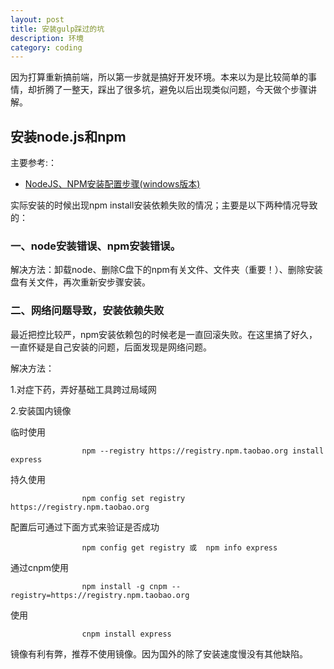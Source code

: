 ```yaml
---
layout: post
title: 安装gulp踩过的坑
description: 环境
category: coding
---
```

因为打算重新搞前端，所以第一步就是搞好开发环境。本来以为是比较简单的事情，却折腾了一整天，踩出了很多坑，避免以后出现类似问题，今天做个步骤讲解。

## 安装node.js和npm

主要参考:：

- [NodeJS、NPM安装配置步骤(windows版本)][0]

实际安装的时候出现npm install安装依赖失败的情况；主要是以下两种情况导致的：

### 一、node安装错误、npm安装错误。

解决方法：卸载node、删除C盘下的npm有关文件、文件夹（重要！）、删除安装盘有关文件，再次重新安步骤安装。

### 二、网络问题导致，安装依赖失败

最近把控比较严，npm安装依赖包的时候老是一直回滚失败。在这里搞了好久，一直怀疑是自己安装的问题，后面发现是网络问题。

解决方法：

1.对症下药，弄好基础工具跨过局域网

2.安装国内镜像

临时使用

                    npm --registry https://registry.npm.taobao.org install express

持久使用

                    npm config set registry https://registry.npm.taobao.org

配置后可通过下面方式来验证是否成功

                    npm config get registry 或  npm info express

通过cnpm使用

                    npm install -g cnpm --registry=https://registry.npm.taobao.org

使用

                    cnpm install express


镜像有利有弊，推荐不使用镜像。因为国外的除了安装速度慢没有其他缺陷。


[0]: https://jingyan.baidu.com/article/48b37f8dd141b41a646488bc.html